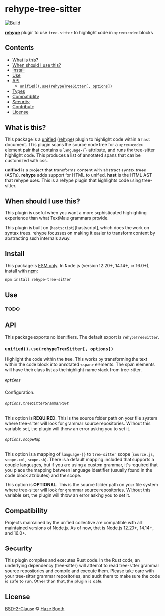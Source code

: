 # rehype-tree-sitter

[![Build][build-badge]][build]

**[rehype][]** plugin to use `tree-sitter` to highlight code in `<pre><code>` blocks

## Contents

*   [What is this?](#what-is-this)
*   [When should I use this?](#when-should-i-use-this)
*   [Install](#install)
*   [Use](#use)
*   [API](#api)
    *   [`unified().use(rehypeTreeSitter[, options])`](#unifieduserehypetreesitter-options)
*   [Types](#types)
*   [Compatibility](#compatibility)
*   [Security](#security)
*   [Contribute](#contribute)
*   [License](#license)

## What is this?

This package is a [unified][] ([rehype][]) plugin to highlight code within
a `hast` document. This plugin scans the source node tree for a `<pre><code>` element pair
that contains a `language-{}` attribute, and runs the tree-sitter highlight code. This produces a list of
annotated spans that can be customized with css.

**unified** is a project that transforms content with abstract syntax trees
(ASTs).
**rehype** adds support for HTML to unified.
**hast** is the HTML AST that rehype uses.
This is a rehype plugin that highlights code using tree-sitter.

## When should I use this?

This plugin is useful when you want a more sophisticated highlighting experience
than what TextMate grammars provide. 

This plugin is built on [`hastscript`][hastscript], which does the work on
syntax trees.
rehype focusses on making it easier to transform content by abstracting such
internals away.

## Install

This package is [ESM only](https://gist.github.com/sindresorhus/a39789f98801d908bbc7ff3ecc99d99c).
In Node.js (version 12.20+, 14.14+, or 16.0+), install with [npm][]:

```sh
npm install rehype-tree-sitter
```

## Use


### TODO

## API

This package exports no identifiers.
The default export is `rehypeTreeSitter`.

### `unified().use(rehypeTreeSitter[, options])`

Highlight the code within the tree. This works by transforming the text within the code block into annotated `<span>` elements. The span elements will have their class list as the highlight name stack from tree-sitter.

##### `options`

Configuration.

###### `options.treeSitterGrammarRoot`

This option is **REQUIRED**. This is the source folder path on your file system where tree-sitter will look for grammar
source repositories. Without this variable set, the plugin will throw an error asking you to set it.

###### `options.scopeMap`

This option is a mapping of `language-{}` to `tree-sitter` scope (`source.js`, `scope.xml`, `scope.sh`). There is a default mapping included that supports a couple languages, but if you are using a custom grammar, it's required that you place the mapping between language identifier (usually found in the code block attributes) and the scope.

This option is **OPTIONAL**. This is the source folder path on your file system where tree-sitter will look for grammar
source repositories. Without this variable set, the plugin will throw an error asking you to set it.

## Compatibility

Projects maintained by the unified collective are compatible with all maintained
versions of Node.js.
As of now, that is Node.js 12.20+, 14.14+, and 16.0+.

## Security

This plugin compiles and executes Rust code. In the Rust code, an underlying dependency (tree-sitter) will attempt to read
tree-sitter grammar source repositories and compile and execute them. Please take care with your tree-sitter grammar repositories, and
audit them to make sure the code is safe to run. Other than that, the plugin is safe.

## License

[BSD-2-Clause][license] © [Haze Booth][author]

<!-- Definitions -->

[build-badge]: https://github.com/rehypejs/rehype-raw/workflows/main/badge.svg

[build]: https://github.com/rehypejs/rehype-raw/actions

[npm]: https://docs.npmjs.com/cli/install

[license]: license

[author]: https://haz.ee

[typescript]: https://www.typescriptlang.org

[unified]: https://github.com/unifiedjs/unified

[rehype]: https://github.com/rehypejs/rehype

[hast]: https://github.com/syntax-tree/hast

[hast-util-raw]: https://github.com/syntax-tree/hast-util-raw

[parse5]: https://github.com/inikulin/parse5